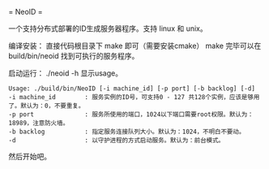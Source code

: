 = NeoID =

一个支持分布式部署的ID生成服务器程序。支持 linux 和 unix。

编译安装：
    直接代码根目录下 make 即可（需要安装cmake）
    make 完毕可以在 build/bin/neoid 找到可执行的服务程序。

启动运行：
    ./neoid -h 显示usage。
    
    Usage: ./build/bin/NeoID [-i machine_id] [-p port] [-b backlog] [-d]
    -i machine_id        : 服务实例的ID号，可支持0 - 127 共128个实例，应该是够用了。默认为：0，不要重复。
    -p port              : 服务所使用的端口，1024以下端口需要root权限。默认为：18989，注意防火墙。
    -b backlog           : 指定服务连接队列大小。默认为：1024，不明白不要动。
    -d                   : 以守护进程的方式启动服务。默认为：前台模式。

然后开始吧。
